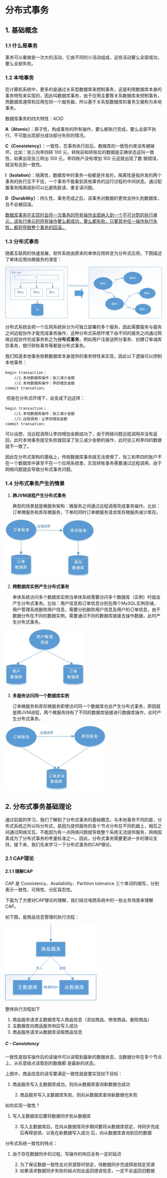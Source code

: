 # 分布式事务

## 1. 基础概念

### 1.1 什么是事务

事务可以看做是一次大的活动，它由不同的小活动组成，这些活动要么全部成功，要么全部失败。

### 1.2 本地事务

​	在计算机系统中，更多的是通过关系型数据库来控制事务，这是利用数据库本身的事务特性来实现的，因此叫数据库事务，由于应用主要靠关系数据库来控制事务，而数据库通常和应用在同一个服务器，所以基于关系型数据库的事务又被称为本地事务。

数据库事务的四大特性：ACID

**A（Atomic）**：原子性，构成事务的所有操作，要么都执行完成，要么全部不执行，不可能出现部分成功部分失败的情况。

**C（Consistency）**：一致性，在事务执行前后，数据库的一致性约束没有被破坏。比如：张三向李四转 100 元，转账前和转账后的数据是正确状态这叫一致性，如果出现张三转出 100 元，李四账户没有增加 100 元这就出现了数 据错误，就没有达到一致性。

**I（Isolation）**：隔离性，数据库中的事务一般都是并发的，隔离性是指并发的两个事务的执行互不干扰，一个事务不能看到其他事务的运行过程的中间状态。通过配置事务隔离级别可以比避免脏读、重复读问题。

**D（Durability）**：持久性，事务完成之后，该事务对数据的更改会持久到数据库，且不会被回滚。

<u>	数据库事务在实现时会将一次事务的所有操作全部纳入到一个不可分割的执行单元，该执行单元的所有操作要么都成功，要么都失败，只要其中任一操作执行失败，都将导致整个事务的回滚。</u>

### 1.3 分布式事务

​	随着互联网的快速发展，软件系统由原来的单体应用转变为分布式应用，下图描述了单体应用向微服务的演变：

![image-20201007093421894](01_分布式事务.assets\01_单体应用向微服务的演变.png)

​	分布式系统会把一个应用系统拆分为可独立部署的多个服务，因此需要服务与服务之间远程协作才能完成事务操作，这种分布式系统环境下由不同的服务之间通过网络远程协作完成事务称之为**分布式事务**，例如用户注册送积分事务、创建订单减库存事务，银行转账事务等都是分布式事务。

​	我们知道本地事务依赖数据库本身提供的事务特性来实现，因此以下逻辑可以控制本地事务：

```mysql
begin transaction；
	//1.本地数据库操作：张三减少金额
	//2.本地数据库操作：李四增加金额
commit transation;
```

​	但是在分布式环境下，会变成下边这样：

```mysql
begin transaction；
	//1.本地数据库操作：张三减少金额
	//2.远程调用：让李四增加金额
commit transation;
```

​	可以设想，当远程调用让李四增加金额成功了，由于网络问题远程调用并没有返回，此时本地事务提交失败就回滚了张三减少金额的操作，此时张三和李四的数据就不一致了。

​	因此在分布式架构的基础上，传统数据库事务就无法使用了，张三和李四的账户不在一个数据库中甚至不在一个应用系统里，实现转账事务需要通过远程调用，由于网络问题就会导致分布式事务问题。

### 1.4 分布式事务产生的情景

1. **跨JVM进程产生分布式事务**

    典型的场景就是微服务架构：微服务之间通过远程调用完成事务操作。比如：订单微服务和库存微服务，下单的同时订单微服务请求库存微服务减少库存。

![image-20201007094049549](01_分布式事务.assets\02_订单微服务和库存微服务_跨JVM调用.png)

2. **跨数据库实例产生分布式事务**

    单体系统访问多个数据库实例当单体系统需要访问多个数据库（实例）时就会产生分布式事务。比如：用户信息和订单信息分别在两个MySQL实例存储，用户管理系统删除用户信息，需要分别删除用户信息及用户的订单信息，由于数据分布在不同的数据实例，需要通过不同的数据库链接去操作数据，此时产生分布式事务。

![image-20201007094423250](01_分布式事务.assets\03_单体系统访问多个数据库_跨数据库实例.png)

3. **多服务访问同一个数据库实例**

    订单微服务和库存微服务即使访问同一个数据库也会产生分布式事务，原因就是跨JVM进程，两个微服务持有了不同的数据库链接进行数据库操作，此时产生分布式事务。

![image-20201007094603534](01_分布式事务.assets\04_多服务访问同一个数据库实例.png)

## 2. 分布式事务基础理论

通过前面的学习，我们了解到了分布式事务的基础概念。与本地事务不同的是，分布式系统之所以叫分布式，是因为提供服务的各个节点分布在不同机器上，相互之间通过网络交互。不能因为有一点网络问题就导致整个系统无法提供服务，网络因素成为了分布式事务的考量标准之一。因此，分布式事务需要更进一步的理论支持，接下来，我们先来学习一下分布式事务的CAP理论。

### 2.1 CAP理论

#### 2.1.1 理解CAP

CAP 是 Consistency、Availability、Partition tolerance 三个单词的缩写，分别表示一致性、可用性、分区容忍性。

下面为了方便对CAP理论的理解，我们结合电商系统中的一些业务场景来理解CAP。

如下图，是商品信息管理的执行流程：

![image-20201007095458589](01_分布式事务.assets\05_商品信息管理执行流程.png)

整体执行流程如下

1. 商品服务请求主数据库写入商品信息（添加商品、修改商品、删除商品）
2. 主数据库向商品服务响应写入成功
3. 商品服务请求从数据库读取商品信息

##### C - Consistency

​	一致性是指写操作后的读操作可以读取到最新的数据状态，当数据分布在多个节点上，从任意结点读取到的数据都  是最新的状态。

上图中，商品信息的读写要满足一致性就是要实现如下目标：

1. 商品服务写入主数据库成功，则向从数据库查询新数据也成功

 	2. 商品服务写入主数据库失败，则向从数据库查询新数据也失败

如何实现一致性？

1. 写入主数据库后要将数据同步到从数据库

 	2. 写入主数据库后，在向从数据库同步期间要将从数据库锁定，待同步完成后再释放锁，以免在新数据写入成功 后，向从数据库查询到旧的数据

分布式系统一致性的特点：

1. 由于存在数据同步的过程，写操作的响应会有一定的延迟

 	2. 为了保证数据一致性会对资源暂时锁定，待数据同步完成释放锁定资源
 	3. 如果请求数据同步失败的结点则会返回错误信息，一定不会返回旧数据